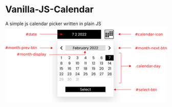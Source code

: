 # Vanilla-JS-Calendar
A simple js calendar picker written in plain JS
<img src="./datePickerCommented.png">
